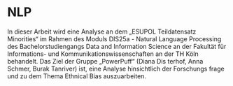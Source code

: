 # NLP

In dieser Arbeit wird eine Analyse an dem „ESUPOL Teildatensatz Minorities“ im Rahmen des Moduls DIS25a - Natural Language Processing des Bachelorstudiengangs Data and Information Science an
der Fakultät für Informations- und Kommunikationswissenschaften an
der TH Köln behandelt. Das Ziel der Gruppe „PowerPuff“ (Diana Dis
terhof, Anna Schmer, Burak Tanriver) ist, eine Analyse hinsichtlich der Forschungs
frage und zu dem Thema Ethnical Bias auszuarbeiten.
